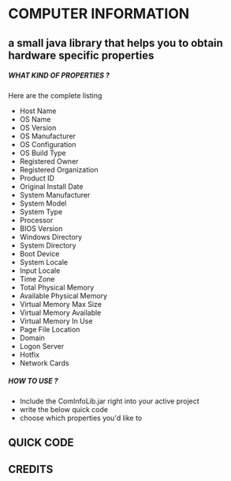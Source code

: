 # COMPUTER INFORMATION
## a small java library that helps you to obtain hardware specific properties

##### WHAT KIND OF PROPERTIES ?
Here are the complete listing
- Host Name
- OS Name
- OS Version
- OS Manufacturer
- OS Configuration
- OS Build Type
- Registered Owner
- Registered Organization
- Product ID
- Original Install Date
- System Manufacturer
- System Model
- System Type
- Processor
- BIOS Version
- Windows Directory
- System Directory
- Boot Device
- System Locale
- Input Locale
- Time Zone
- Total Physical Memory
- Available Physical Memory
- Virtual Memory Max Size
- Virtual Memory Available
- Virtual Memory In Use
- Page File Location
- Domain
- Logon Server
- Hotfix
- Network Cards

##### HOW TO USE ?
* Include the ComInfoLib.jar right into your active project
* write the below quick code
* choose which properties you'd like to


## QUICK CODE

## CREDITS


